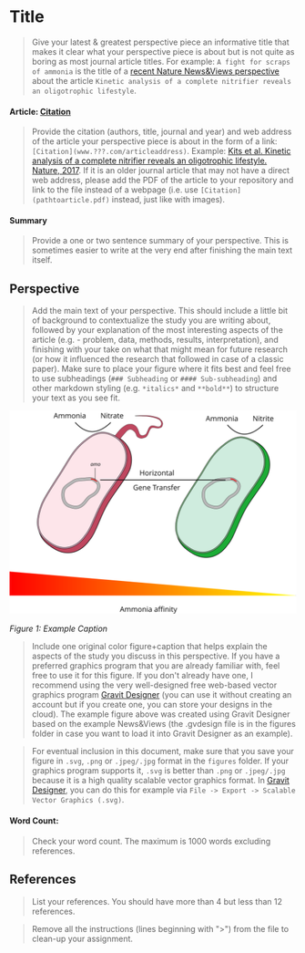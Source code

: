 # Title

> Give your latest & greatest perspective piece an informative title that makes it clear what your perspective piece is about but is not quite as boring as most journal article titles. For example: `A fight for scraps of ammonia` is the title of a [recent Nature News&Views perspective](http://www.nature.com/nature/journal/v549/n7671/full/549162a.html) about the article `Kinetic analysis of a complete nitrifier reveals an oligotrophic lifestyle`.

#### Article: [Citation](www.???.com/pathtoarticle)

> Provide the citation (authors, title, journal and year) and web address of the article your perspective piece is about in the form of a link: `[Citation](www.???.com/articleaddress)`. Example: [Kits et al. Kinetic analysis of a complete nitrifier reveals an oligotrophic lifestyle. Nature, 2017](http://www.nature.com/nature/journal/v549/n7671/full/nature23679.html). If it is an older journal article that may not have a direct web address, please add the PDF of the article to your repository and link to the file instead of a webpage (i.e. use `[Citation](pathtoarticle.pdf)` instead, just like with images).

#### Summary

> Provide a one or two sentence summary of your perspective. This is sometimes easier to write at the very end after finishing the main text itself.

## Perspective

> Add the main text of your perspective. This should include a little bit of background to contextualize the study you are writing about, followed by your explanation of the most interesting aspects of the article (e.g. - problem, data, methods, results, interpretation), and finishing with your take on what that might mean for future research (or how it influenced the research that followed in case of a classic paper). Make sure to place your figure where it fits best and feel free to use subheadings (`### Subheading` or `#### Sub-subheading`) and other markdown styling (e.g. `*italics*` and `**bold**`) to structure your text as you see fit.

![Figure 1](figures/example_figure.svg)

*Figure 1: Example Caption*

> Include one original color figure+caption that helps explain the aspects of the study you discuss in this perspective. If you have a preferred graphics program that you are already familiar with, feel free to use it for this figure. If you don't already have one, I recommend using the very well-designed free web-based vector graphics program [Gravit Designer](https://designer.gravit.io/) (you can use it without creating an account but if you create one, you can store your designs in the cloud). The example figure above was created using Gravit Designer based on the example News&Views (the .gvdesign file is in the figures folder in case you want to load it into Gravit Designer as an example).

> For eventual inclusion in this document, make sure that you save your figure in `.svg`, `.png` or `.jpeg/.jpg` format in the `figures` folder. If your graphics program supports it, `.svg` is better than `.png` or `.jpeg/.jpg` because it is a high quality scalable vector graphics format. In [Gravit Designer](https://designer.gravit.io/), you can do this for example via `File -> Export -> Scalable Vector Graphics (.svg)`.

#### Word Count:

> Check your word count. The maximum is 1000 words excluding references.

## References

> List your references. You should have more than 4 but less than 12 references.

> Remove all the instructions (lines beginning with ">") from the file to clean-up your assignment.
